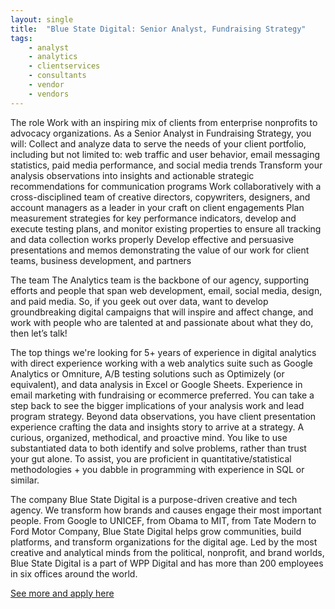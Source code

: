 ```yaml
---
layout: single
title:  "Blue State Digital: Senior Analyst, Fundraising Strategy"
tags: 
    - analyst
    - analytics
    - clientservices
    - consultants
    - vendor
    - vendors
---
```

 
The role
Work with an inspiring mix of clients from enterprise nonprofits to advocacy organizations. As a Senior Analyst in Fundraising Strategy, you will:
Collect and analyze data to serve the needs of your client portfolio, including but not limited to: web traffic and user behavior, email messaging statistics, paid media performance, and social media trends
Transform your analysis observations into insights and actionable strategic recommendations for communication programs
Work collaboratively with a cross-disciplined team of creative directors, copywriters, designers, and account managers as a leader in your craft on client engagements
Plan measurement strategies for key performance indicators, develop and execute testing plans, and monitor existing properties to ensure all tracking and data collection works properly
Develop effective and persuasive presentations and memos demonstrating the value of our work for client teams, business development, and partners 

The team 
The Analytics team is the backbone of our agency, supporting efforts and people that span web development, email, social media, design, and paid media. So, if you geek out over data, want to develop groundbreaking digital campaigns that will inspire and affect change, and work with people who are talented at and passionate about what they do, then let’s talk!

The top things we're looking for
5+ years of experience in digital analytics with direct experience working with a web analytics suite such as Google Analytics or Omniture, A/B testing solutions such as Optimizely (or equivalent), and data analysis in Excel or Google Sheets. Experience in email marketing with fundraising or ecommerce preferred.
You can take a step back to see the bigger implications of your analysis work and lead program strategy. Beyond data observations, you have client presentation experience crafting the data and insights story to arrive at a strategy.
A curious, organized, methodical, and proactive mind. You like to use substantiated data to both identify and solve problems, rather than trust your gut alone. To assist, you are proficient in quantitative/statistical methodologies + you dabble in programming with experience in SQL or similar.
 
The company
Blue State Digital is a purpose-driven creative and tech agency. We transform how brands and causes engage their most important people. From Google to UNICEF, from Obama to MIT, from Tate Modern to Ford Motor Company, Blue State Digital helps grow communities, build platforms, and transform organizations for the digital age. Led by the most creative and analytical minds from the political, nonprofit, and brand worlds, Blue State Digital is a part of WPP Digital and has more than 200 employees in six offices around the world.

[See more and apply here](https://www.bluestatedigital.com/jobs/?gh_jid=1085022)
	
